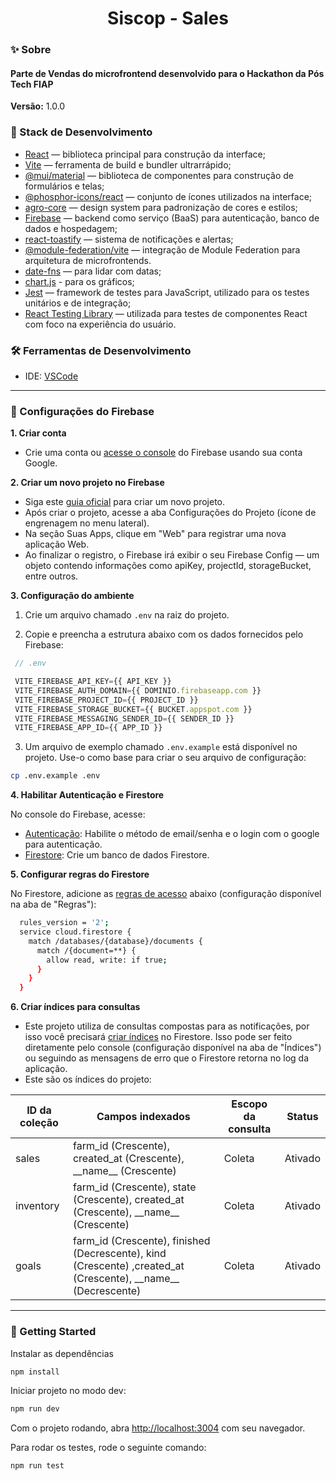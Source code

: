 <h1 align="center">Siscop - Sales</h1>

### ✨ Sobre

<h4>Parte de Vendas do microfrontend desenvolvido para o Hackathon da Pós Tech FIAP</h4>

<b>Versão:</b> 1.0.0

### 📌 Stack de Desenvolvimento

- [React](https://react.dev/) — biblioteca principal para construção da interface;
- [Vite](https://vite.dev/) — ferramenta de build e bundler ultrarrápido;
- [@mui/material](https://mui.com/material-ui/) — biblioteca de componentes para construção de formulários e telas;
- [@phosphor-icons/react](https://phosphoricons.com/) — conjunto de ícones utilizados na interface;
- [agro-core](https://www.npmjs.com/package/agro-core) — design system para padronização de cores e estilos;
- [Firebase](https://firebase.google.com) — backend como serviço (BaaS) para autenticação, banco de dados e hospedagem;
- [react-toastify](https://fkhadra.github.io/react-toastify/introduction/) — sistema de notificações e alertas;
- [@module-federation/vite](https://github.com/module-federation/vite) — integração de Module Federation para arquitetura de microfrontends.
- [date-fns](https://date-fns.org/) — para lidar com datas;
- [chart.js](https://www.chartjs.org/) - para os gráficos;
- [Jest](https://jestjs.io/) — framework de testes para JavaScript, utilizado para os testes unitários e de integração;
- [React Testing Library](https://testing-library.com/docs/react-testing-library/intro/) — utilizada para testes de componentes React com foco na experiência do usuário.

### 🛠️ Ferramentas de Desenvolvimento
- IDE: [VSCode](https://code.visualstudio.com/)

---

### 🔧 Configurações do Firebase

<b>1. Criar conta</b>

  - Crie uma conta ou [acesse o console](https://console.firebase.google.com/) do Firebase usando sua conta Google.

<b>2. Criar um novo projeto no Firebase</b>

  - Siga este [guia oficial](https://firebase.google.com/docs/web/setup) para criar um novo projeto.
  - Após criar o projeto, acesse a aba Configurações do Projeto (ícone de engrenagem no menu lateral).
  - Na seção Suas Apps, clique em "Web" para registrar uma nova aplicação Web.
  - Ao finalizar o registro, o Firebase irá exibir o seu Firebase Config — um objeto contendo informações como apiKey, projectId, storageBucket, entre outros.

<b>3. Configuração do ambiente</b>

  1. Crie um arquivo chamado `.env` na raiz do projeto.

  2. Copie e preencha a estrutura abaixo com os dados fornecidos pelo Firebase:

   ```js
    // .env

    VITE_FIREBASE_API_KEY={{ API_KEY }}
    VITE_FIREBASE_AUTH_DOMAIN={{ DOMINIO.firebaseapp.com }}
    VITE_FIREBASE_PROJECT_ID={{ PROJECT_ID }}
    VITE_FIREBASE_STORAGE_BUCKET={{ BUCKET.appspot.com }}
    VITE_FIREBASE_MESSAGING_SENDER_ID={{ SENDER_ID }}
    VITE_FIREBASE_APP_ID={{ APP_ID }}
  ```

  3. Um arquivo de exemplo chamado ```.env.example``` está disponível no projeto. Use-o como base para criar o seu arquivo de configuração:

  ```bash
  cp .env.example .env
  ```

<b>4. Habilitar Autenticação e Firestore</b>

  No console do Firebase, acesse:

  - [Autenticação](https://firebase.google.com/docs/auth/web/email-link-auth): Habilite o método de email/senha e o login com o google para autenticação.
  - [Firestore](https://firebase.google.com/docs/firestore/quickstart): Crie um banco de dados Firestore.

<b>5. Configurar regras do Firestore</b>

  No Firestore, adicione as [regras de acesso](https://firebase.google.com/docs/firestore/security/get-started) abaixo (configuração disponível na aba de "Regras"):
  ```bash
    rules_version = '2';
    service cloud.firestore {
      match /databases/{database}/documents {
        match /{document=**} {
          allow read, write: if true;
        }
      }
    }
  ```

<b>6. Criar índices para consultas</b>

  - Este projeto utiliza de consultas compostas para as notificações, por isso você precisará [criar índices](https://firebase.google.com/docs/firestore/query-data/indexing) no Firestore. Isso pode ser feito diretamente pelo console (configuração disponível na aba de "Índices") ou seguindo as mensagens de erro que o Firestore retorna no log da aplicação.
  - Este são os índices do projeto:

  <table>
    <thead>
      <tr>
        <th>ID da coleção</th>
        <th>Campos indexados</th>
        <th>Escopo da consulta</th>
        <th>Status</th>
      </tr>
    </thead>
    <tbody>
      <tr>
        <td>sales</td>
        <td>farm_id (Crescente), created_at (Crescente), __name__ (Crescente)</td>
        <td>Coleta</td>
        <td>Ativado</td>
      </tr>
      <tr>
        <td>inventory</td>
        <td>farm_id (Crescente), state (Crescente), created_at (Crescente), __name__ (Crescente)</td>
        <td>Coleta</td>
        <td>Ativado</td>
      </tr>
      <tr>
        <td>goals</td>
        <td>farm_id (Crescente), finished (Decrescente), kind (Crescente) ,created_at (Crescente), __name__ (Decrescente)</td>
        <td>Coleta</td>
        <td>Ativado</td>
      </tr>
    </tbody>
  </table>

---

### 🎯 Getting Started

Instalar as dependências

```bash
npm install
```

Iniciar projeto no modo dev:

```bash
npm run dev
```

Com o projeto rodando, abra [http://localhost:3004](http://localhost:3004) com seu navegador.

Para rodar os testes, rode o seguinte comando:

```bash
npm run test
```